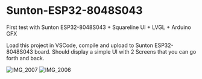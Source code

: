# Sunton-ESP32-8048S043
First test with Sunton ESP32-8048S043 + Squareline UI + LVGL + Arduino GFX



Load this project in VSCode, compile and upload to Sunton ESP32-8048S043 board. Should display a simple UI with 2 Screens that you can go forth and back.


![IMG_2007](https://github.com/pixelwave/Sunton-ESP32-8048S043/assets/19491804/7dd1ba92-e608-400d-a469-d33ac426347c)
![IMG_2006](https://github.com/pixelwave/Sunton-ESP32-8048S043/assets/19491804/acaf3e1c-4d0a-4dd6-b631-58e0f4bcfeb1)
